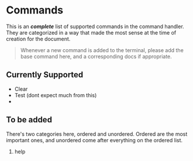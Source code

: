 # Commands

This is an ***complete*** list of supported commands in the command handler. They are categorized in a way that made the most sense at the time of creation for the document.

> Whenever a new command is added to the terminal, please add the base command here, and a corresponding docs if appropriate.

## Currently Supported

* Clear
* Test (dont expect much from this)
* 

## To be added

There's two categories here, ordered and unordered. Ordered are the most important ones, and unordered come after everything on the ordered list.

1. help
